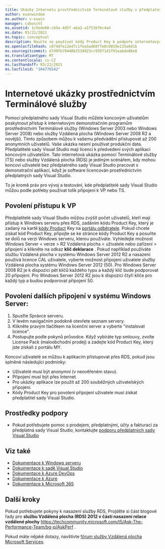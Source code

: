 ```yaml
---
title: Ukázky Internetu prostřednictvím Terminálové služby v předplatných sady Visual Studio | Microsoft Docs
author: evanwindom
ms.author: v-evwin
manager: cabuschl
ms.assetid: 1c5ede60-cb5a-4d5f-a6a2-a1f536f6c4ad
ms.date: 03/21/2021
ms.topic: conceptual
description: Naučte se používat kódy Product Key k podpoře internetových ukázek prostřednictvím Terminálové služby a povolení přístupu k VP.
ms.openlocfilehash: c074dfe12ed7c1fea5ad60f7e0c8019e133a6d1b
ms.sourcegitcommit: d7d9fb79448b3534923cc95071d1f91eabde88e8
ms.translationtype: MT
ms.contentlocale: cs-CZ
ms.lasthandoff: 03/22/2021
ms.locfileid: "104776542"
---
```

# <a name="internet-demonstrations-via-terminal-services"></a>Internetové ukázky prostřednictvím Terminálové služby
Pomocí předplatného sady Visual Studio můžete koncovým uživatelům poskytnout přístup k internetovým demonstračním programům prostřednictvím Terminálové služby (Windows Server 2003 nebo Windows Server 2008) nebo služby Vzdálená plocha (Windows Server 2008 R2 a novější). Tímto způsobem můžou k vašemu předvádění přistupovat až 200 anonymních uživatelů. Vaše ukázka nesmí používat produkční data. Předplatitelé sady Visual Studio mají licenci k předvedení svých aplikací koncovým uživatelům. Tato internetová ukázka pomocí Terminálové služby (TS) nebo služby Vzdálená plocha (RDS) je jediným scénářem, kdy mohou koncoví uživatelé bez předplatného sady Visual Studio pracovat s demonstrační aplikací, když je software licencován prostřednictvím předplatných sady Visual Studio.

To je kromě práv pro vývoj a testování, kde předplatitelé sady Visual Studio můžou podle potřeby používat tolik připojení k VP nebo TS.

## <a name="enabling-rds-access"></a>Povolení přístupu k VP
Předplatitelé sady Visual Studio můžou zvýšit počet uživatelů, kteří mají přístup k Windows serveru přes RDS, zadáním kódu Product Key, který je zadaný na kartě [kódy Product](https://my.visualstudio.com/productkeys?wt.mc_id=o~msft~docs) Key na [portálu odběratele](https://my.visualstudio.com?wt.mc_id=o~msft~docs). Pokud chcete získat kód Product Key, připojte se ke stránce kódy Product Key a posuňte se dolů na verzi Windows serveru, kterou používáte. Vyhledejte možnost Windows Server < verze > R2 Vzdálená plocha < uživatele nebo zařízení > připojení a klikněte na odkaz **klíč deklarace** . Pokud například používáte službu Vzdálená plocha v systému Windows Server 2012 R2 a nasazení používá licence CAL uživatele, vyberte možnost připojení uživatele služby Vzdálená plocha systému Windows Server 2012 (50).
Pro Windows Server 2008 R2 je k dispozici pět klíčů každého typu a každý klíč bude podporovat 20 připojení. Pro Windows Server 2012 R2 jsou k dispozici čtyři klíče pro každý typ a budou podporovat připojení 50.

## <a name="to-enable-additional-connections-in-windows-server"></a>Povolení dalších připojení v systému Windows Server:
1. Spusťte Správce serveru.
2. V levém navigačním podokně otevřete seznam servery.
3. Klikněte pravým tlačítkem na licenční server a vyberte "instalovat licence".
4. Postupujte podle pokynů průvodce.  Když vybíráte typ smlouvy, zvolte License Pack (maloobchodní prodej) a zadejte kód Product Key, který jste získali z portálu MY.

Koncoví uživatelé se můžou k aplikacím přistupovat přes RDS, pokud jsou splněné následující podmínky:
- Uživatelé musí být anonymní (v neověřeném stavu).
- Připojení musí být přes Internet.
- Pro ukázky aplikace lze použít až 200 souběžných uživatelských připojení.
- Kódy Product Key pro povolení připojení uživatele musí získat předplatitel sady Visual Studio.

## <a name="support-resources"></a>Prostředky podpory
- Pokud potřebujete pomoc s prodejem, předplatnými, účty a fakturací za předplatná sady Visual Studio, kontaktujte [podporu předplatných sady Visual Studio](https://aka.ms/vssubscriberhelp)

## <a name="see-also"></a>Viz také
- [Dokumentace k Windows serveru](/windows-server/)
- [Dokumentace k sadě Visual Studio](/visualstudio/)
- [Dokumentace k Azure DevOps](/azure/devops/)
- [Dokumentace k Azure](/azure/)
- [Dokumentace k Microsoft 365](/microsoft-365/)

## <a name="next-steps"></a>Další kroky
Pokud potřebujete pokyny k nasazení služby RDS, Projděte si část blogové řady pro **službu Vzdálená plocha (RDS) 2012 v části nasazení relace vzdálené plochy** https://techcommunity.microsoft.com/t5/Ask-The-Performance-Team/bg-p/AskPerf . 

Pokud máte nějaké dotazy, navštivte [fórum služby Vzdálená plocha Microsoft Services](https://social.technet.microsoft.com/Forums/windowsserver/home?forum=winserverTS).